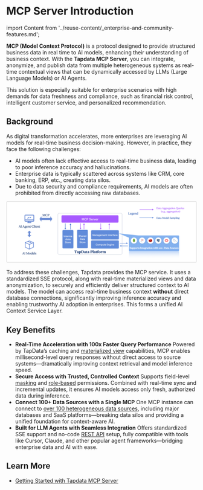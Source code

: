 # MCP Server Introduction

import Content from '../reuse-content/_enterprise-and-community-features.md';

<Content />

**MCP (Model Context Protocol)** is a protocol designed to provide structured business data in real time to AI models, enhancing their understanding of business context. With the **Tapdata MCP Server**, you can integrate, anonymize, and publish data from multiple heterogeneous systems as real-time contextual views that can be dynamically accessed by LLMs (Large Language Models) or AI Agents. 

This solution is especially suitable for enterprise scenarios with high demands for data freshness and compliance, such as financial risk control, intelligent customer service, and personalized recommendation.

## Background

As digital transformation accelerates, more enterprises are leveraging AI models for real-time business decision-making. However, in practice, they face the following challenges:

- AI models often lack effective access to real-time business data, leading to poor inference accuracy and hallucinations.
- Enterprise data is typically scattered across systems like CRM, core banking, ERP, etc., creating data silos.
- Due to data security and compliance requirements, AI models are often prohibited from directly accessing raw databases.

![TapData MCP Server Overview](../images/tapdata_mcp_server_introduction.png)

To address these challenges, Tapdata provides the MCP service. It uses a standardized SSE protocol, along with real-time materialized views and data anonymization, to securely and efficiently deliver structured context to AI models. The model can access real-time business context **without** direct database connections, significantly improving inference accuracy and enabling trustworthy AI adoption in enterprises. This forms a unified AI Context Service Layer.

## Key Benefits

- **Real-Time Acceleration with 100x Faster Query Performance**
  Powered by TapData’s caching and [materialized view](../tapflow/tapflow-tutorial/build-real-time-wide-table.md) capabilities, MCP enables millisecond-level query responses without direct access to source systems—dramatically improving context retrieval and model inference speed.
- **Secure Access with Trusted, Controlled Context**
  Supports field-level [masking](../user-guide/advanced-settings/custom-node.md) and [role-based](../user-guide/manage-system/manage-role.md) permissions. Combined with real-time sync and incremental updates, it ensures AI models access only fresh, authorized data during inference.
- **Connect 100+ Data Sources with a Single MCP**
  One MCP instance can connect to [over 100 heterogeneous data sources](../connectors/supported-data-sources.md), including major databases and SaaS platforms—breaking data silos and providing a unified foundation for context-aware AI.
- **Built for LLM Agents with Seamless Integration**
  Offers standardized SSE support and no-code [REST API](../publish-apis/README.md) setup, fully compatible with tools like Cursor, Claude, and other popular agent frameworks—bridging enterprise data and AI with ease.

## Learn More

- [Getting Started with Tapdata MCP Server](quick-start.md)